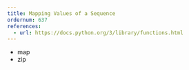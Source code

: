 ```yaml
---
title: Mapping Values of a Sequence 
ordernum: 637
references:
  - url: https://docs.python.org/3/library/functions.html
---
```



- map
- zip
